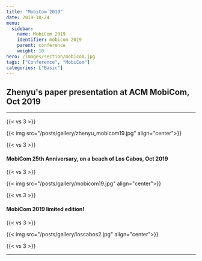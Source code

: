 ```yaml
---
title: "MobiCom 2019"
date: 2019-10-24
menu:
  sidebar:
    name: MobiCom 2019
    identifier: mobicom 2019
    parent: conference
    weight: 10
hero: /images/section/mobicom.jpg
tags: ["Conference", "MobiCom"]
categories: ["Basic"]
---
```

## Zhenyu's paper presentation at ACM MobiCom, Oct 2019
---
{{< vs 3 >}}

{{< img src="/posts/gallery/zhenyu_mobicom19.jpg" align="center">}}

{{< vs 3 >}}

#### MobiCom 25th Anniversary, on a beach of Los Cabos, Oct 2019

{{< vs 3 >}}

{{< img src="/posts/gallery/mobicom19.jpg" align="center">}}

{{< vs 3 >}}

#### MobiCom 2019 limited edition!

{{< vs 3 >}}

{{< img src="/posts/gallery/loscabos2.jpg" align="center">}}

{{< vs 3 >}}

---
